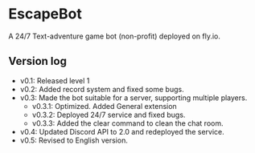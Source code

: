 # EscapeBot

A 24/7 Text-adventure game bot (non-profit) deployed on fly.io.

## Version log
- v0.1: Released level 1
- v0.2: Added record system and fixed some bugs.
- v0.3: Made the bot suitable for a server, supporting multiple players.
    - v0.3.1: Optimized. Added General extension
    - v0.3.2: Deployed 24/7 service and fixed bugs.
    - v0.3.3: Added the clear command to clean the chat room.
- v0.4: Updated Discord API to 2.0 and redeployed the service.
- v0.5: Revised to English version.
